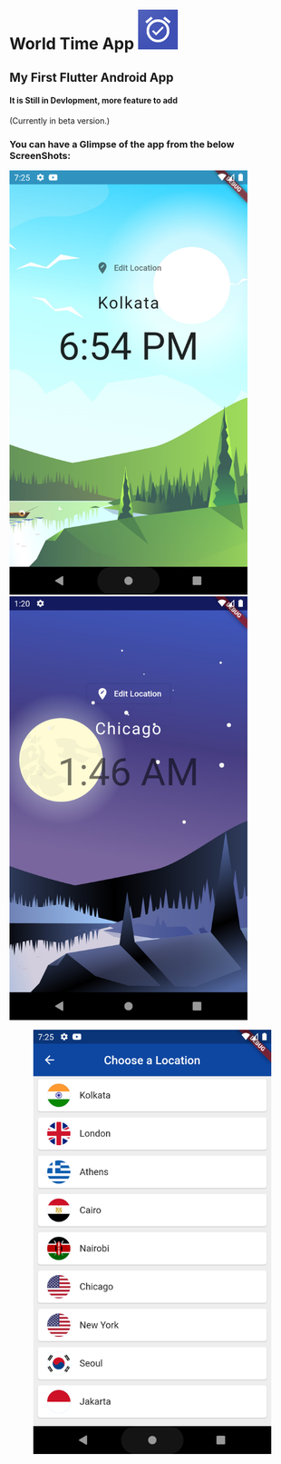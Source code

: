 <h1> World Time App <img src = "assets/1024.png" width="70px"> </h1>

<h2> My First Flutter Android App </h2>

#### It is Still in Devlopment, more feature to add
(Currently in beta version.)

### You can have a Glimpse of the app from the below ScreenShots: <br>

<img src="assets/1.png" width="420px">     <img src="assets/2.png" width="420px">
<p align="center"> <img src="assets/3.png" width="420px"> </p>

